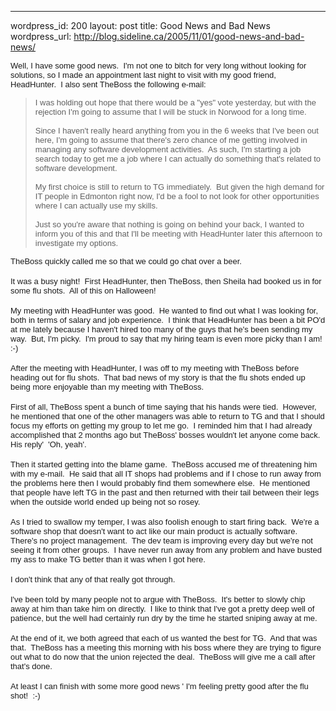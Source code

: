 --- 
wordpress_id: 200
layout: post
title: Good News and Bad News
wordpress_url: http://blog.sideline.ca/2005/11/01/good-news-and-bad-news/

<p><font face="Arial" size="2">Well, I have some good news.  I'm not one to bitch for very long without looking for solutions, so I made an appointment last night to visit with my good friend, HeadHunter.  I also sent TheBoss the following e-mail:</font></p>
<blockquote>
<div align="left"><font face="Arial" size="2">I was holding out hope that there would be a "yes" vote yesterday, but with the rejection I'm going to assume that I will be stuck in Norwood for a long time.</font></div>
<div align="left"><font face="Arial" size="2"> </font></div>
<div align="left"><font face="Arial" size="2">Since I haven't really heard anything from you in the 6 weeks that I've been out here, I'm going to assume that there's zero chance of me getting involved in managing any software development activities.  As such, I'm starting a job search today to get me a job where I can actually do something that's related to software development.</font></div>
<div align="left"><font face="Arial" size="2"> </font></div>
<div align="left"><font face="Arial" size="2">My first choice is still to return to TG immediately.  But given the high demand for IT people in Edmonton right now, I'd be a fool to not look for other opportunities where I can actually use my skills.</font></div>
<div align="left"><font face="Arial" size="2"> </font></div>
<div align="left"><font face="Arial" size="2">Just so you're aware that nothing is going on behind your back, I wanted to inform you of this and that I'll be meeting with HeadHunter later this afternoon to investigate my options.</font></div></blockquote>
<div align="left"><font face="Arial" size="2">TheBoss quickly called me so that we could go chat over a beer.</font></div>
<div align="left"><font face="Arial" size="2"></font> </div>
<div align="left"><font face="Arial" size="2">It was a busy night!  First HeadHunter, then TheBoss, then Sheila had booked us in for some flu shots.  All of this on Halloween!</font></div>
<div align="left"><font face="Arial" size="2"></font> </div>
<div align="left"><font face="Arial" size="2">My meeting with HeadHunter was good.  He wanted to find out what I was looking for, both in terms of salary and job experience.  I think that HeadHunter has been a bit PO'd at me lately because I haven't hired too many of the guys that he's been sending my way.  But, I'm picky.  I'm proud to say that my hiring team is even more picky than I am!  :-)</font></div>
<div align="left"><font face="Arial" size="2"></font> </div>
<div align="left"><font face="Arial" size="2">After the meeting with HeadHunter, I was off to my meeting with TheBoss before heading out for flu shots.  That bad news of my story is that the flu shots ended up being more enjoyable than my meeting with TheBoss.</font></div>
<div align="left"><font face="Arial" size="2"></font> </div>
<div align="left"><font face="Arial" size="2">First of all, TheBoss spent a bunch of time saying that his hands were tied.  However, he mentioned that one of the other managers was able to return to TG and that I should focus my efforts on getting my group to let me go.  I reminded him that I had already accomplished that 2 months ago but TheBoss' bosses wouldn't let anyone come back.  His reply'  'Oh, yeah'.</font></div>
<div align="left"><font face="Arial" size="2"></font> </div>
<div align="left"><font face="Arial" size="2">Then it started getting into the blame game.  TheBoss accused me of threatening him with my e-mail.  He said that all IT shops had problems and if I chose to run away from the problems here then I would probably find them somewhere else.  He mentioned that people have left TG in the past and then returned with their tail between their legs when the outside world ended up being not so rosey.</font></div>
<div align="left"><font face="Arial" size="2"></font> </div>
<div align="left"><font face="Arial" size="2">As I tried to swallow my temper, I was also foolish enough to start firing back.  We're a software shop that doesn't want to act like our main product is actually software.  There's no project management.  The dev team is improving every day but we're not seeing it from other groups.  I have never run away from any problem and have busted my ass to make TG better than it was when I got here.</font></div>
<div align="left"><font face="Arial" size="2"></font> </div>
<div align="left"><font face="Arial" size="2">I don't think that any of that really got through.</font></div>
<div align="left"><font face="Arial" size="2"></font> </div>
<div align="left"><font face="Arial" size="2">I've been told by many people not to argue with TheBoss.  It's better to slowly chip away at him than take him on directly.  I like to think that I've got a pretty deep well of patience, but the well had certainly run dry by the time he started sniping away at me.</font></div>
<div align="left"><font face="Arial" size="2"></font> </div>
<div align="left"><font face="Arial" size="2">At the end of it, we both agreed that each of us wanted the best for TG.  And that was that.  TheBoss has a meeting this morning with his boss where they are trying to figure out what to do now that the union rejected the deal.  TheBoss will give me a call after that's done.</font></div>
<div align="left"><font face="Arial" size="2"></font> </div>
<div align="left"><font face="Arial" size="2">At least I can finish with some more good news ' I'm feeling pretty good after the flu shot!  :-)</font></div>
